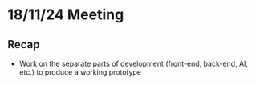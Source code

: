 # 18/11/24 Meeting

## Recap

- Work on the separate parts of development (front-end, back-end, AI, etc.) to produce a working prototype
